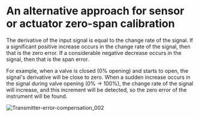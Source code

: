 # An alternative approach for sensor or actuator zero-span calibration

The derivative of the input signal is equal to the change rate of the signal. If a significant positive increase occurs in the change rate of the signal, then that is the zero error. If a considerable negative decrease occurs in the signal, then that is the span error.

For example, when a valve is closed (0% opening) and starts to open, the signal's derivative will be close to zero. When a sudden increase occurs in the signal during valve opening (0% -> 100%), the change rate of the signal will increase, and this increment will be detected, so the zero error of the instrument will be found. 


![Transmitter-error-compensation_002](https://user-images.githubusercontent.com/91480833/135868606-1064105f-9ff4-4a2d-95ce-f1b1405db59e.png)
